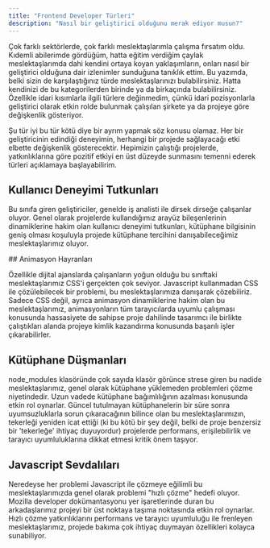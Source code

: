 ```yaml
---
title: "Frontend Developer Türleri"
description: "Nasıl bir geliştirici olduğunu merak ediyor musun?"
---
```


Çok farklı sektörlerde, çok farklı meslektaşlarımla çalışma fırsatım oldu. Kıdemli abilerimde gördüğüm, hatta eğitim verdiğim çaylak meslektaşlarımda dahi kendini ortaya koyan yaklaşımların, onları nasıl bir geliştirici olduğuna dair izlenimler sunduğuna tanıklık ettim. Bu yazımda, belki sizin de karşılaştığınız türde meslektaşlarınızı bulabilirsiniz. Hatta kendinizi de bu kategorilerden birinde ya da birkaçında bulabilirsiniz. Özellikle idari kısımlarla ilgili türlere değinmedim, çünkü idari pozisyonlarla geliştirici olarak etkin rolde bulunmak çalışılan şirkete ya da projeye göre değişkenlik gösteriyor.

Şu tür iyi bu tür kötü diye bir ayrım yapmak söz konusu olamaz. Her bir geliştiricinin edindiği deneyimin, herhangi bir projede sağlayacağı etki elbette değişkenlik gösterecektir. Hepimizin çalıştığı projelerde, yatkınlıklarına göre pozitif etkiyi en üst düzeyde sunmasını temenni ederek türleri açıklamaya başlayabilirim.

## Kullanıcı Deneyimi Tutkunları

Bu sınıfa giren geliştiriciler, genelde iş analisti ile dirsek dirseğe çalışanlar oluyor. Genel olarak projelerde kullandığımız arayüz bileşenlerinin dinamiklerine hakim olan kullanıcı deneyimi tutkunları, kütüphane bilgisinin geniş olması koşuluyla projede kütüphane tercihini danışabileceğimiz meslektaşlarımız oluyor.

## Animasyon Hayranları

Özellikle dijital ajanslarda çalışanların yoğun olduğu bu sınıftaki meslektaşlarımız CSS'i gerçekten çok seviyor. Javascript kullanmadan CSS ile çözülebilecek bir problemi, bu meslektaşlarımıza danışarak çözebiliriz. Sadece CSS değil, ayrıca animasyon dinamiklerine hakim olan bu meslektaşlarımız, animasyonların tüm tarayıcılarda uyumlu çalışması konusunda hassasiyete de sahipse proje dahilinde tasarımcı ile birlikte çalıştıkları alanda projeye kimlik kazandırma konusunda başarılı işler çıkarabilirler.

## Kütüphane Düşmanları

node_modules klasöründe çok sayıda klasör görünce strese giren bu nadide meslektaşlarımız, genel olarak kütüphane yüklemeden problemleri çözme niyetindedir. Uzun vadede kütüphane bağımlılığının azalması konusunda etkin rol oynarlar. Güncel tutulmayan kütüphanelerin bir süre sonra uyumsuzluklarla sorun çıkaracağının bilince olan bu meslektaşlarımızın, tekerleği yeniden icat ettiği (ki bu kötü bir şey değil, belki de proje benzersiz bir 'tekerleğe' ihtiyaç duyuyordur) projelerde performans, erişilebilirlik ve tarayıcı uyumluluklarına dikkat etmesi kritik önem taşıyor.

## Javascript Sevdalıları

Neredeyse her problemi Javascript ile çözmeye eğilimli bu meslektaşlarımızda genel olarak problemi "hızlı çözme" hedefi oluyor. Mozilla developer dokümantasyonu yer işaretlerinde duran bu arkadaşlarımız projeyi bir üst noktaya taşıma noktasında etkin rol oynarlar. Hızlı çözme yatkınlıklarını performans ve tarayıcı uyumluluğu ile frenleyen meslektaşlarımız, projede bakıma çok ihtiyaç duymayan özellikleri kolayca sunabiliyor.

